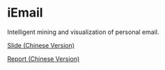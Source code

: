 # iEmail
Intelligent mining and visualization of personal email.

[Slide (Chinese Version)](http://admis.fudan.edu.cn/~yfhuang/files/IMVPE_slide_ZH.pdf)

[Report  (Chinese Version)](http://admis.fudan.edu.cn/~yfhuang/files/IMVPE_report_ZH.pdf)
